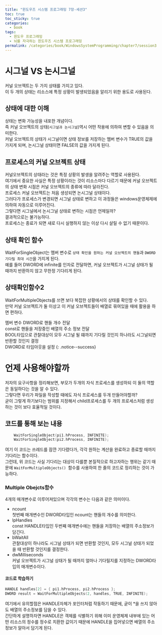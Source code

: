 ```yaml
---
title: "윈도우즈 시스템 프로그래밍 7장-세션3"
toc: true
toc_sticky: true
categories:
  - book
tags:
  - 윈도우 프로그래밍
  - 뇌를 자극하는 윈도우즈 시스템 프로그래밍
permalink: /categories/book/WindowsSystemProgramming/chapter7/session3
---
```

# 시그널 VS 논시그널
커널 오브젝트는 두 가지 상태를 가지고 있다.<br>
이 두 개의 상태는 리소스에 특정 상황이 발생되었음을 알리기 위한 용도로 사용된다.
## 상태에 대한 이해
상태는 변화 가능성을 내포한 개념이다.<br>
즉 커널 오브젝트의 상태(`시그널과 논시그널`)역시 어떤 작용에 의하여 변할 수 있음을 의미한다.<br>
커널 오브젝트의 상태가 시그널이면 상태 정보를 저장하는 멤버 변수가 TRUE의 값을 가지게 되며, 논시그널 상태이면 FALSE의 값을 가지게 된다.
## 프로세스의 커널 오브젝트 상태
커널오브젝트의 상태라는 것은 특정 상황의 발생을 알려주는 역할로 사용된다.<br>
여기에서 중요한 사실은 특정 상황이라는 것이 리소스마다 다르기 때문에 커널 오브젝트의 상태 변화 시점은 커널 오브젝트의 종류에 따라 달라진다.<br>
프로세스 커널 오브젝트는 처음 생성되면 논시그널 상태이다.<br>
그러다가 프로세스가 변경되면 시그널 상태로 변하고 이 과정들은 windows운영체제에 의하여 자동으로 이루어진다.<br>
그렇다면 시그널에서 논시그널 상태로 변하는 시점은 언제일까?<br>
결과적으로는 불가능하다.<br>
프로세스는 종료가 되면 새로 다시 실행하지 않는 이상 다시 살릴 수 없기 때문이다.
## 상태 확인 함수
WaitForSingleObject는 멤버 변수로 `상태 확인을 원하는 커널 오브젝트의 핸들`과 `DWORD 기다릴 최대 시간`을 가지게 된다.<BR>
예를 들어 DWORD에 infinite를 인자로 전달하면, 커널 오브젝트가 시그널 상태가 될 때까지 반환하지 않고 무한정 기다리게 된다.
## 상태확인함수2
WaitForMultipleObjects를 쓰면 보다 복잡한 상황에서의 상태를 확인할 수 있다.<br>
만약 커널 오브젝트가 둘 이상고 이 커널 오브젝트들이 배열로 묶여있을 때에 활용을 하면 편하다.

멤버 변수
DWORD로 핸들 개수 전달<br>
const로 핸들을 저장중인 배열의 주소 정보 전달<br>
BOOL타입으로 관찰대상이 모두 시그널 될 떄까지 기다릴 것인지 하나라도 시그널되면 반환할 것인지 결정<br>
DWORD로 타임아웃을 설정
{: .notice--success}

# 언제 사용해야할까
저자의 요구사항을 정리해보면, 부모가 두개의 자식 프로세스를 생성하되 이 둘의 역할은 동일하다는 것을 알 수 있다.<br>
그렇다면 우리가 파일을 작성할 때에도 자식 프로세스를 두개 만들어야할까?<br>
굳이 그렇게 하기보다는 범위를 지정해서 child프로세스를 두 개의 프로세스처럼 생성하는 것이 보다 효율적일 것이다.<br>
## 코드를 통해 보는 내용
```c
	WaitForSingleObject(pi1.hProcess, INFINITE);
	WaitForSingleObject(pi2.hProcess, INFINITE);
```
여기 이 코드는 쓰레드를 잠깐 기다렸다가, 각각 원하는 계산을 완료하고 종료할 때까지 기다리는 함수이다.<br>
그런데, 위 코드는 사실 기다리는 대상이 다를뿐 본질적으로 하고자하는 행위는 같기 때문에 `WaitForMultipleObjects() `함수를 사용하여 한 줄의 코드로 정리하는 것이 가능하다.
### Multiple Obejcts함수
4개의 매개변수로 이루어져있으며 각각의 변수는 다음과 같은 의미이다.<br>
- ncount<br>
첫번째 매개변수인 DWORD타입인 ncount는 핸들의 개수를 의미한다.
- lpHandles<br>
const HANDLE타입인 두번째 매개변수에는 핸들을 저장하는 배열의 주소정보가 담긴다.
- bWaitAll<br>
관찰대상이 하나라도 시그널 상태가 되면 반환할 것인지, 모두 시그널 상태가 되었을 때 반환할 것인지를 결정한다.
- dwMilliseconds<br>
커널 오브젝트가 시그널 상태가 될 때까지 얼마나 기다릴지를 지정하는 DWORD타입의 매개변수이다.
#### 코드로 학습하기
```c
HANDLE handles[2] = { pi1.hProcess, pi2.hProcess };
DWORD result = WaitForMultipleObjects(2, handles, TRUE, INFINITE);
```
여기에서 유의할점은 HANDLE자체가 포인터처럼 작동하기 때문에, 굳이 *을 쓰지 않아도 배열의 주소정보를 담을 수 있다.<br>
간단하게 설명하자면 HANDLE은 객체를 식별하기 위해 이미 운영체제 내부에 있는 어떤 리소스의 정수를 정수로 치환한 값이기 때문에 HANDLE을 집어넣으면 배열의 주소정보가 알아서 담기게 된다.